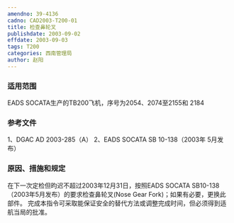```yaml
---
amendno: 39-4136
cadno: CAD2003-T200-01
title: 检查鼻轮叉
publishdate: 2003-09-02
effdate: 2003-09-03
tags: T200
categories: 西南管理局
author: 赵阳
---
```


### 适用范围 
EADS SOCATA生产的TB200飞机，序号为2054、2074至2155和 2184

<!--more-->
### 参考文件
1、DGAC AD 2003-285（A） 
2、EADS SOCATA SB 10-138（2003年 5月发布）

### 原因、措施和规定 
在下一次定检但昀迟不超过2003年12月31日，按照EADS SOCATA SB10-138（2003年5月发布）的要求检查鼻轮叉(Nose Gear Fork)；如果有必要，更换此部件。 
完成本指令可采取能保证安全的替代方法或调整完成时间，但必须得到适航当局的批准。
